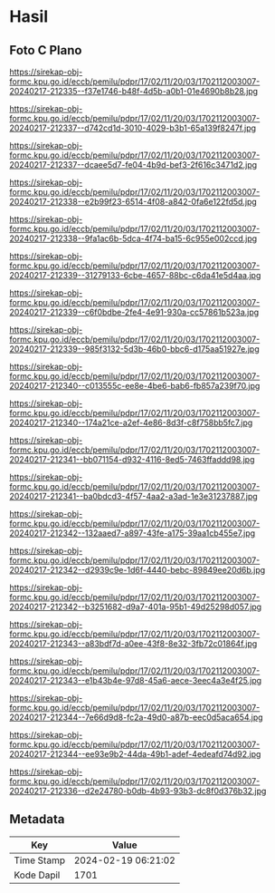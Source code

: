 # Hasil

## Foto C Plano

https://sirekap-obj-formc.kpu.go.id/eccb/pemilu/pdpr/17/02/11/20/03/1702112003007-20240217-212335--f37e1746-b48f-4d5b-a0b1-01e4690b8b28.jpg

https://sirekap-obj-formc.kpu.go.id/eccb/pemilu/pdpr/17/02/11/20/03/1702112003007-20240217-212337--d742cd1d-3010-4029-b3b1-65a139f8247f.jpg

https://sirekap-obj-formc.kpu.go.id/eccb/pemilu/pdpr/17/02/11/20/03/1702112003007-20240217-212337--dcaee5d7-fe04-4b9d-bef3-2f616c3471d2.jpg

https://sirekap-obj-formc.kpu.go.id/eccb/pemilu/pdpr/17/02/11/20/03/1702112003007-20240217-212338--e2b99f23-6514-4f08-a842-0fa6e122fd5d.jpg

https://sirekap-obj-formc.kpu.go.id/eccb/pemilu/pdpr/17/02/11/20/03/1702112003007-20240217-212338--9fa1ac6b-5dca-4f74-ba15-6c955e002ccd.jpg

https://sirekap-obj-formc.kpu.go.id/eccb/pemilu/pdpr/17/02/11/20/03/1702112003007-20240217-212339--31279133-6cbe-4657-88bc-c6da41e5d4aa.jpg

https://sirekap-obj-formc.kpu.go.id/eccb/pemilu/pdpr/17/02/11/20/03/1702112003007-20240217-212339--c6f0bdbe-2fe4-4e91-930a-cc57861b523a.jpg

https://sirekap-obj-formc.kpu.go.id/eccb/pemilu/pdpr/17/02/11/20/03/1702112003007-20240217-212339--985f3132-5d3b-46b0-bbc6-d175aa51927e.jpg

https://sirekap-obj-formc.kpu.go.id/eccb/pemilu/pdpr/17/02/11/20/03/1702112003007-20240217-212340--c013555c-ee8e-4be6-bab6-fb857a239f70.jpg

https://sirekap-obj-formc.kpu.go.id/eccb/pemilu/pdpr/17/02/11/20/03/1702112003007-20240217-212340--174a21ce-a2ef-4e86-8d3f-c8f758bb5fc7.jpg

https://sirekap-obj-formc.kpu.go.id/eccb/pemilu/pdpr/17/02/11/20/03/1702112003007-20240217-212341--bb071154-d932-4116-8ed5-7463ffaddd98.jpg

https://sirekap-obj-formc.kpu.go.id/eccb/pemilu/pdpr/17/02/11/20/03/1702112003007-20240217-212341--ba0bdcd3-4f57-4aa2-a3ad-1e3e31237887.jpg

https://sirekap-obj-formc.kpu.go.id/eccb/pemilu/pdpr/17/02/11/20/03/1702112003007-20240217-212342--132aaed7-a897-43fe-a175-39aa1cb455e7.jpg

https://sirekap-obj-formc.kpu.go.id/eccb/pemilu/pdpr/17/02/11/20/03/1702112003007-20240217-212342--d2939c9e-1d6f-4440-bebc-89849ee20d6b.jpg

https://sirekap-obj-formc.kpu.go.id/eccb/pemilu/pdpr/17/02/11/20/03/1702112003007-20240217-212342--b3251682-d9a7-401a-95b1-49d25298d057.jpg

https://sirekap-obj-formc.kpu.go.id/eccb/pemilu/pdpr/17/02/11/20/03/1702112003007-20240217-212343--a83bdf7d-a0ee-43f8-8e32-3fb72c01864f.jpg

https://sirekap-obj-formc.kpu.go.id/eccb/pemilu/pdpr/17/02/11/20/03/1702112003007-20240217-212343--e1b43b4e-97d8-45a6-aece-3eec4a3e4f25.jpg

https://sirekap-obj-formc.kpu.go.id/eccb/pemilu/pdpr/17/02/11/20/03/1702112003007-20240217-212344--7e66d9d8-fc2a-49d0-a87b-eec0d5aca654.jpg

https://sirekap-obj-formc.kpu.go.id/eccb/pemilu/pdpr/17/02/11/20/03/1702112003007-20240217-212344--ee93e9b2-44da-49b1-adef-4edeafd74d92.jpg

https://sirekap-obj-formc.kpu.go.id/eccb/pemilu/pdpr/17/02/11/20/03/1702112003007-20240217-212336--d2e24780-b0db-4b93-93b3-dc8f0d376b32.jpg


## Metadata

| Key        | Value               |
| ---------- | ------------------- |
| Time Stamp | 2024-02-19 06:21:02 |
| Kode Dapil | 1701                |



